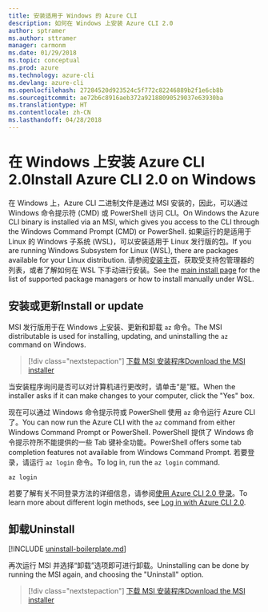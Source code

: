 ```yaml
---
title: 安装适用于 Windows 的 Azure CLI
description: 如何在 Windows 上安装 Azure CLI 2.0
author: sptramer
ms.author: sttramer
manager: carmonm
ms.date: 01/29/2018
ms.topic: conceptual
ms.prod: azure
ms.technology: azure-cli
ms.devlang: azure-cli
ms.openlocfilehash: 27284520d923524c5f772c82246889b2f1e6cb8b
ms.sourcegitcommit: ae72b6c8916aeb372a92188090529037e63930ba
ms.translationtype: HT
ms.contentlocale: zh-CN
ms.lasthandoff: 04/28/2018
---
```

# <a name="install-azure-cli-20-on-windows"></a><span data-ttu-id="d47c8-103">在 Windows 上安装 Azure CLI 2.0</span><span class="sxs-lookup"><span data-stu-id="d47c8-103">Install Azure CLI 2.0 on Windows</span></span>

<span data-ttu-id="d47c8-104">在 Windows 上，Azure CLI 二进制文件是通过 MSI 安装的，因此，可以通过 Windows 命令提示符 (CMD) 或 PowerShell 访问 CLI。</span><span class="sxs-lookup"><span data-stu-id="d47c8-104">On Windows the Azure CLI binary is installed via an MSI, which gives you access to the CLI through the Windows Command Prompt (CMD) or PowerShell.</span></span>
<span data-ttu-id="d47c8-105">如果运行的是适用于 Linux 的 Windows 子系统 (WSL)，可以安装适用于 Linux 发行版的包。</span><span class="sxs-lookup"><span data-stu-id="d47c8-105">If you are running Windows Subsystem for Linux (WSL), there are packages available for your Linux distribution.</span></span> <span data-ttu-id="d47c8-106">请参阅[安装主页](install-azure-cli.md)，获取受支持包管理器的列表，或者了解如何在 WSL 下手动进行安装。</span><span class="sxs-lookup"><span data-stu-id="d47c8-106">See the [main install page](install-azure-cli.md) for the list of supported package managers or how to install manually under WSL.</span></span>

## <a name="install-or-update"></a><span data-ttu-id="d47c8-107">安装或更新</span><span class="sxs-lookup"><span data-stu-id="d47c8-107">Install or update</span></span>

<span data-ttu-id="d47c8-108">MSI 发行版用于在 Windows 上安装、更新和卸载 `az` 命令。</span><span class="sxs-lookup"><span data-stu-id="d47c8-108">The MSI distributable is used for installing, updating, and uninstalling the `az` command on Windows.</span></span>

> [!div class="nextstepaction"]
> [<span data-ttu-id="d47c8-109">下载 MSI 安装程序</span><span class="sxs-lookup"><span data-stu-id="d47c8-109">Download the MSI installer</span></span>](https://aka.ms/installazurecliwindows)

<span data-ttu-id="d47c8-110">当安装程序询问是否可以对计算机进行更改时，请单击“是”框。</span><span class="sxs-lookup"><span data-stu-id="d47c8-110">When the installer asks if it can make changes to your computer, click the "Yes" box.</span></span>

<span data-ttu-id="d47c8-111">现在可以通过 Windows 命令提示符或 PowerShell 使用 `az` 命令运行 Azure CLI 了。</span><span class="sxs-lookup"><span data-stu-id="d47c8-111">You can now run the Azure CLI with the `az` command from either Windows Command Prompt or PowerShell.</span></span> <span data-ttu-id="d47c8-112">PowerShell 提供了 Windows 命令提示符所不能提供的一些 Tab 键补全功能。</span><span class="sxs-lookup"><span data-stu-id="d47c8-112">PowerShell offers some tab completion features not available from Windows Command Prompt.</span></span> <span data-ttu-id="d47c8-113">若要登录，请运行 `az login` 命令。</span><span class="sxs-lookup"><span data-stu-id="d47c8-113">To log in, run the `az login` command.</span></span>

```azurecli
az login
```

<span data-ttu-id="d47c8-114">若要了解有关不同登录方法的详细信息，请参阅[使用 Azure CLI 2.0 登录](authenticate-azure-cli.md)。</span><span class="sxs-lookup"><span data-stu-id="d47c8-114">To learn more about different login methods, see [Log in with Azure CLI 2.0](authenticate-azure-cli.md).</span></span>

## <a name="uninstall"></a><span data-ttu-id="d47c8-115">卸载</span><span class="sxs-lookup"><span data-stu-id="d47c8-115">Uninstall</span></span>

[!INCLUDE [uninstall-boilerplate.md](includes/uninstall-boilerplate.md)]

<span data-ttu-id="d47c8-116">再次运行 MSI 并选择“卸载”选项即可进行卸载。</span><span class="sxs-lookup"><span data-stu-id="d47c8-116">Uninstalling can be done by running the MSI again, and choosing the "Uninstall" option.</span></span>

> [!div class="nextstepaction"]
> [<span data-ttu-id="d47c8-117">下载 MSI 安装程序</span><span class="sxs-lookup"><span data-stu-id="d47c8-117">Download the MSI installer</span></span>](https://aka.ms/installazurecliwindows)
